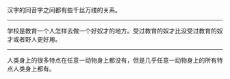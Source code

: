 汉字的同音字之间都有些千丝万缕的关系。
___
学校是教育一个人怎样去做一个好奴才的地方。受过教育的奴才比没受过教育的奴才或者野人更好用。
___
人类身上的很多特点在任意一动物身上都没有，但是几乎任意一动物身上的所有特点人类身上都有。